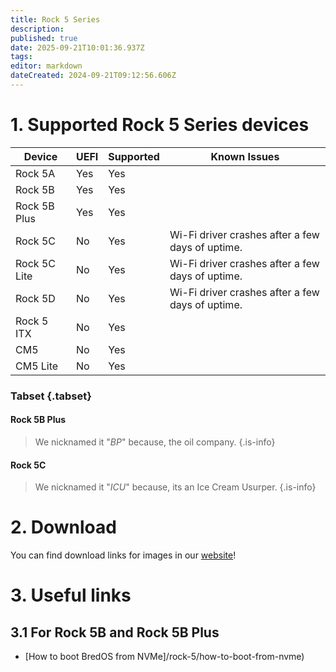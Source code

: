 ```yaml
---
title: Rock 5 Series
description:
published: true
date: 2025-09-21T10:01:36.937Z
tags:
editor: markdown
dateCreated: 2024-09-21T09:12:56.606Z
---
```


# 1. Supported Rock 5 Series devices

| Device       | UEFI | Supported | Known Issues                                                     |
| ------------ | ---- | --------- | ---------------------------------------------------------------- |
| Rock 5A      | Yes  | Yes       |                                                                  |
| Rock 5B      | Yes  | Yes       |                                                                  |
| Rock 5B Plus | Yes  | Yes       |                                                                  |
| Rock 5C      | No   | Yes       | Wi-Fi driver crashes after a few days of uptime. |
| Rock 5C Lite | No   | Yes       | Wi-Fi driver crashes after a few days of uptime. |
| Rock 5D      | No   | Yes       | Wi-Fi driver crashes after a few days of uptime. |
| Rock 5 ITX   | No   | Yes       |                                                                  |
| CM5          | No   | Yes       |                                                                  |
| CM5 Lite     | No   | Yes       |                                                                  |

### Tabset {.tabset}

#### Rock 5B Plus

> We nicknamed it "_BP_" because, the oil company.
> {.is-info}

#### Rock 5C

> We nicknamed it "_ICU_" because, its an Ice Cream Usurper.
> {.is-info}

# 2. Download

You can find download links for images in our [website](https://bredos.org/download.html)!

# 3. Useful links

## 3.1 For Rock 5B and Rock 5B Plus

- [How to boot BredOS from NVMe]/rock-5/how-to-boot-from-nvme)

